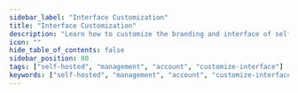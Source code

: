 ```yaml
---
sidebar_label: "Interface Customization"
title: "Interface Customization"
description: "Learn how to customize the branding and interface of self-hosted Palette "
icon: ""
hide_table_of_contents: false
sidebar_position: 80
tags: ["self-hosted", "management", "account", "customize-interface"]
keywords: ["self-hosted", "management", "account", "customize-interface"]
---
```


<PartialsComponent
  category="self-hosted"
  name="customize-interface"
  edition="Palette"
  reference="Palette"
  version="dedicated SaaS and self-hosted Palette"
  andor="dedicated SaaS or self-hosted Palette"
/>
